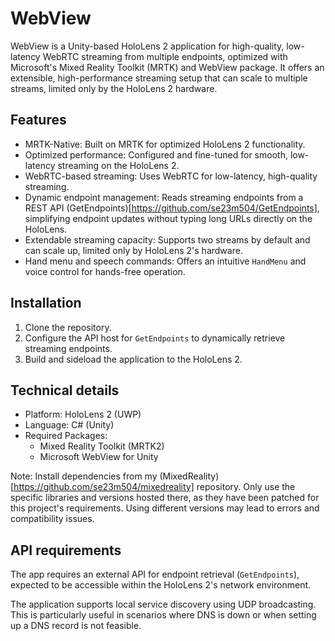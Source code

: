 # WebView

WebView is a Unity-based HoloLens 2 application for high-quality, low-latency WebRTC streaming from multiple endpoints, optimized with Microsoft's Mixed Reality Toolkit (MRTK) and WebView package. It offers an extensible, high-performance streaming setup that can scale to multiple streams, limited only by the HoloLens 2 hardware.

## Features

- MRTK-Native: Built on MRTK for optimized HoloLens 2 functionality.
- Optimized performance: Configured and fine-tuned for smooth, low-latency streaming on the HoloLens 2.
- WebRTC-based streaming: Uses WebRTC for low-latency, high-quality streaming.
- Dynamic endpoint management: Reads streaming endpoints from a REST API (GetEndpoints)[https://github.com/se23m504/GetEndpoints], simplifying endpoint updates without typing long URLs directly on the HoloLens.
- Extendable streaming capacity: Supports two streams by default and can scale up, limited only by HoloLens 2's hardware.
- Hand menu and speech commands: Offers an intuitive `HandMenu` and voice control for hands-free operation.

## Installation

1. Clone the repository.
2. Configure the API host for `GetEndpoints` to dynamically retrieve streaming endpoints.
3. Build and sideload the application to the HoloLens 2.

## Technical details

- Platform: HoloLens 2 (UWP)
- Language: C# (Unity)
- Required Packages:
    - Mixed Reality Toolkit (MRTK2)
    - Microsoft WebView for Unity

Note: Install dependencies from my (MixedReality)[https://github.com/se23m504/mixedreality] repository. Only use the specific libraries and versions hosted there, as they have been patched for this project's requirements. Using different versions may lead to errors and compatibility issues.

## API requirements

The app requires an external API for endpoint retrieval (`GetEndpoints`), expected to be accessible within the HoloLens 2's network environment.

The application supports local service discovery using UDP broadcasting. This is particularly useful in scenarios where DNS is down or when setting up a DNS record is not feasible. 


